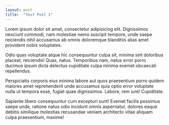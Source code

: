 ```yaml
---
layout: post
title:  "Test Post 1"
---
```


Lorem ipsum dolor sit amet, consectetur adipisicing elit. Dignissimos nesciunt commodi, nam molestiae nemo suscipit tempore, unde saepe reiciendis nihil accusamus ab omnis doloremque blanditiis alias amet provident nobis voluptates.

Odio quas voluptate atque hic consequuntur culpa sit, minima sint doloribus placeat, reiciendis! Quas, natus. Temporibus nam, natus error porro ducimus ipsum dicta delectus cupiditate culpa minima eveniet obcaecati repellendus.

Perspiciatis corporis eius minima labore aut quos praesentium porro quidem maiores amet reprehenderit unde accusamus quia optio error voluptate nulla ut tempora esse, fugiat quae dignissimos. Labore, rem iure! Cupiditate.

Sapiente libero consequuntur cum excepturi sunt! Eveniet facilis possimus saepe unde, ratione natus odio incidunt omnis aspernatur, dolores eaque debitis similique molestias recusandae veniam architecto vitae aliquam culpa praesentium, maxime!